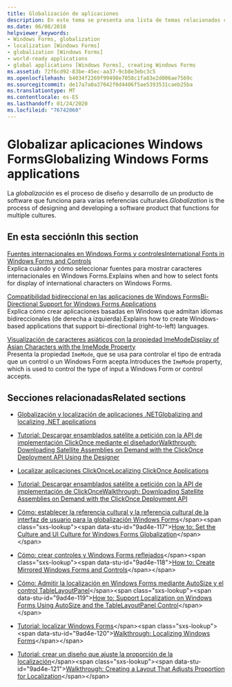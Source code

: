 ```yaml
---
title: Globalización de aplicaciones
description: En este tema se presenta una lista de temas relacionados con la globalización de aplicaciones Windows Forms.
ms.date: 06/08/2018
helpviewer_keywords:
- Windows Forms, globalization
- localization [Windows Forms]
- globalization [Windows Forms]
- world-ready applications
- global applications [Windows Forms], creating Windows Forms
ms.assetid: 72f6cd92-83be-45ec-aa37-9cb8e3ebc3c5
ms.openlocfilehash: b4034f2269f99498e7058c1fa83e2d006ae7569c
ms.sourcegitcommit: de17a7a0a37042f0d4406f5ae5393531caeb25ba
ms.translationtype: MT
ms.contentlocale: es-ES
ms.lasthandoff: 01/24/2020
ms.locfileid: "76742060"
---
```

# <a name="globalizing-windows-forms-applications"></a><span data-ttu-id="9ad4e-103">Globalizar aplicaciones Windows Forms</span><span class="sxs-lookup"><span data-stu-id="9ad4e-103">Globalizing Windows Forms applications</span></span>

<span data-ttu-id="9ad4e-104">La *globalización* es el proceso de diseño y desarrollo de un producto de software que funciona para varias referencias culturales.</span><span class="sxs-lookup"><span data-stu-id="9ad4e-104">*Globalization* is the process of designing and developing a software product that functions for multiple cultures.</span></span>

## <a name="in-this-section"></a><span data-ttu-id="9ad4e-105">En esta sección</span><span class="sxs-lookup"><span data-stu-id="9ad4e-105">In this section</span></span>

[<span data-ttu-id="9ad4e-106">Fuentes internacionales en Windows Forms y controles</span><span class="sxs-lookup"><span data-stu-id="9ad4e-106">International Fonts in Windows Forms and Controls</span></span>](international-fonts-in-windows-forms-and-controls.md)  
<span data-ttu-id="9ad4e-107">Explica cuándo y cómo seleccionar fuentes para mostrar caracteres internacionales en Windows Forms.</span><span class="sxs-lookup"><span data-stu-id="9ad4e-107">Explains when and how to select fonts for display of international characters on Windows Forms.</span></span>

[<span data-ttu-id="9ad4e-108">Compatibilidad bidireccional en las aplicaciones de Windows Forms</span><span class="sxs-lookup"><span data-stu-id="9ad4e-108">Bi-Directional Support for Windows Forms Applications</span></span>](bi-directional-support-for-windows-forms-applications.md)  
<span data-ttu-id="9ad4e-109">Explica cómo crear aplicaciones basadas en Windows que admitan idiomas bidireccionales (de derecha a izquierda).</span><span class="sxs-lookup"><span data-stu-id="9ad4e-109">Explains how to create Windows-based applications that support bi-directional (right-to-left) languages.</span></span>

[<span data-ttu-id="9ad4e-110">Visualización de caracteres asiáticos con la propiedad ImeMode</span><span class="sxs-lookup"><span data-stu-id="9ad4e-110">Display of Asian Characters with the ImeMode Property</span></span>](display-of-asian-characters-with-the-imemode-property.md)  
<span data-ttu-id="9ad4e-111">Presenta la propiedad `ImeMode`, que se usa para controlar el tipo de entrada que un control o un Windows Form acepta.</span><span class="sxs-lookup"><span data-stu-id="9ad4e-111">Introduces the `ImeMode` property, which is used to control the type of input a Windows Form or control accepts.</span></span>

## <a name="related-sections"></a><span data-ttu-id="9ad4e-112">Secciones relacionadas</span><span class="sxs-lookup"><span data-stu-id="9ad4e-112">Related sections</span></span>

- [<span data-ttu-id="9ad4e-113">Globalización y localización de aplicaciones .NET</span><span class="sxs-lookup"><span data-stu-id="9ad4e-113">Globalizing and localizing .NET applications</span></span>](../../../standard/globalization-localization/index.md)

- [<span data-ttu-id="9ad4e-114">Tutorial: Descargar ensamblados satélite a petición con la API de implementación ClickOnce mediante el diseñador</span><span class="sxs-lookup"><span data-stu-id="9ad4e-114">Walkthrough: Downloading Satellite Assemblies on Demand with the ClickOnce Deployment API Using the Designer</span></span>](/visualstudio/deployment/walkthrough-downloading-satellite-assemblies-on-demand-with-the-clickonce-deployment-api-using-the-designer)

- [<span data-ttu-id="9ad4e-115">Localizar aplicaciones ClickOnce</span><span class="sxs-lookup"><span data-stu-id="9ad4e-115">Localizing ClickOnce Applications</span></span>](/visualstudio/deployment/localizing-clickonce-applications)

- [<span data-ttu-id="9ad4e-116">Tutorial: Descargar ensamblados satélite a petición con la API de implementación de ClickOnce</span><span class="sxs-lookup"><span data-stu-id="9ad4e-116">Walkthrough: Downloading Satellite Assemblies on Demand with the ClickOnce Deployment API</span></span>](/visualstudio/deployment/walkthrough-downloading-satellite-assemblies-on-demand-with-the-clickonce-deployment-api)

- <span data-ttu-id="9ad4e-117">[Cómo: establecer la referencia cultural y la referencia cultural de la interfaz de usuario para la globalización Windows Forms](https://docs.microsoft.com/previous-versions/visualstudio/visual-studio-2010/b28bx3bh(v=vs.100))</span><span class="sxs-lookup"><span data-stu-id="9ad4e-117">[How to: Set the Culture and UI Culture for Windows Forms Globalization](https://docs.microsoft.com/previous-versions/visualstudio/visual-studio-2010/b28bx3bh(v=vs.100))</span></span>

- <span data-ttu-id="9ad4e-118">[Cómo: crear controles y Windows Forms reflejados](https://docs.microsoft.com/previous-versions/visualstudio/visual-studio-2010/xwbz5ws0(v=vs.100))</span><span class="sxs-lookup"><span data-stu-id="9ad4e-118">[How to: Create Mirrored Windows Forms and Controls](https://docs.microsoft.com/previous-versions/visualstudio/visual-studio-2010/xwbz5ws0(v=vs.100))</span></span>

- <span data-ttu-id="9ad4e-119">[Cómo: Admitir la localización en Windows Forms mediante AutoSize y el control TableLayoutPanel](https://docs.microsoft.com/previous-versions/visualstudio/visual-studio-2010/1zkt8b33(v=vs.100))</span><span class="sxs-lookup"><span data-stu-id="9ad4e-119">[How to: Support Localization on Windows Forms Using AutoSize and the TableLayoutPanel Control](https://docs.microsoft.com/previous-versions/visualstudio/visual-studio-2010/1zkt8b33(v=vs.100))</span></span>

- <span data-ttu-id="9ad4e-120">[Tutorial: localizar Windows Forms](https://docs.microsoft.com/previous-versions/visualstudio/visual-studio-2010/y99d1cd3(v=vs.100))</span><span class="sxs-lookup"><span data-stu-id="9ad4e-120">[Walkthrough: Localizing Windows Forms](https://docs.microsoft.com/previous-versions/visualstudio/visual-studio-2010/y99d1cd3(v=vs.100))</span></span>

- <span data-ttu-id="9ad4e-121">[Tutorial: crear un diseño que ajuste la proporción de la localización](https://docs.microsoft.com/previous-versions/visualstudio/visual-studio-2010/7k9fa71y(v=vs.100))</span><span class="sxs-lookup"><span data-stu-id="9ad4e-121">[Walkthrough: Creating a Layout That Adjusts Proportion for Localization](https://docs.microsoft.com/previous-versions/visualstudio/visual-studio-2010/7k9fa71y(v=vs.100))</span></span>
